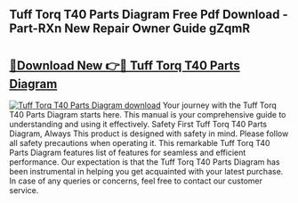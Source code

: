 ## Tuff Torq T40 Parts Diagram Free Pdf Download - Part-RXn New Repair Owner Guide gZqmR

# <h2><a href="http://dfufa9z.blite.top/?on=Tuff+Torq+T40+Parts+Diagram">🔗Download New 👉🔴 Tuff Torq T40 Parts Diagram</a></h2>

[![Tuff Torq T40 Parts Diagram download](https://i.imgur.com/lujVjoI.png)](http://dfufa9z.blite.top/?on=Tuff+Torq+T40+Parts+Diagram)
Your journey with the Tuff Torq T40 Parts Diagram starts here. This manual is your comprehensive guide to understanding and using it effectively. Safety First Tuff Torq T40 Parts Diagram, Always This product is designed with safety in mind. Please follow all safety precautions when operating it. This remarkable Tuff Torq T40 Parts Diagram features list of features for seamless and efficient performance. Our expectation is that the Tuff Torq T40 Parts Diagram has been instrumental in helping you get acquainted with your latest purchase. In case of any queries or concerns, feel free to contact our customer service.
